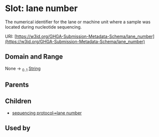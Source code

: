 
# Slot: lane number


The numerical identifier for the lane or machine unit where a sample was located during nucleotide sequencing.

URI: [https://w3id.org/GHGA-Submission-Metadata-Schema/lane_number](https://w3id.org/GHGA-Submission-Metadata-Schema/lane_number)


## Domain and Range

None &#8594;  <sub>0..1</sub> [String](types/String.md)

## Parents


## Children

 *  [sequencing protocol➞lane number](sequencing_protocol_lane_number.md)

## Used by

